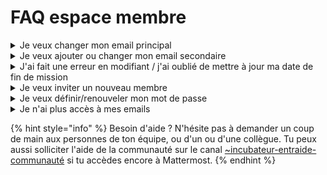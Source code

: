 # FAQ espace membre

<details>

<summary>Je veux changer mon email principal</summary>

Auparavant l'email **@beta.gouv.fr** était obligatoire pour pouvoir avoir une fiche membre beta.gouv.fr et accès aux différents outils de la communauté. Ce n'est plus le cas pour les personnes qui possèdent déjà un email d'agent public (@pole-emploi.fr, @modernisation.gouv.fr, ...).

Si tu n'utilises pas ton email @beta.gouv.fr tu peux sur [https://espace-membre.incubateur.net/](https://espace-membre.incubateur.net/account#change-primary-email) changer ton adresse principale pour cet email d'agent public.

**⚠️** Attention l'email @beta.gouv.fr sera alors supprimé, donc si tu l'utilises sur certains services il faudra penser à mettre à jour l'email utilisé avant de faire le changement.

C'est le cas notamment pour Mattermost pour lequel la mise à jour de l'email est obligatoire avant de pouvoir effectuer le changement (voir [mettre à jour l'email mattermost](faq-espace-membre.md#mettre-a-jour-lemail-dans-mattermost)).

Tu peux retrouver cette fonctionnalité en te rendant dans [Mon Compte > Configurer mon email principal](https://espace-membre.incubateur.net/account#change-primary-email).

</details>

<details>

<summary>Je veux ajouter ou changer mon email secondaire</summary>

L'email secondaire permet de se connecter à l'espace membre en cas d'oublie ou changement du mot de passe de votre adresse @beta.gouv.fr.

Il est utile notamment dans ce cas afin d'accéder à l'espace membre pour y redéfinir un nouveau mot de passe ainsi que pour diverse communication au moment de la fin de mission.

Tu peux retrouver cette fonctionnalité en te rendant dans [Mon Compte > Configurer mon email secondaire](https://espace-membre.incubateur.net/account#change-secondary-email).

</details>

<details>

<summary>J'ai fait une erreur en modifiant / j'ai oublié de mettre à jour ma date de fin de mission</summary>

Il se peut que tu perdes temporairement accès à certains services (notamment ton accès au site de l'espace membre et au dépot github) si la date de fin enregistrée est dépassée, mais pas de panique : avec l'aide d'un⋅e collègue, tu pourras récupérer ces accès.

Demande à cette personne d'effectuer la modification de ta fiche sur l'[espace-membre]('https:/espace-membre.incubateur.net').

Une fois la modification effectuée, tu pourras réactiver ton adresse @beta.gouv.fr depuis l'[espace membre](https://espace-membre.incubateur.net/account#password) en faisant un changement de mot de passe. Le changement de mot de passe réactive ton email.

Si la procédure décrite ne fonctionne pas, demande de l'aide sur le canal mattermost [\~incubateur-help](https://mattermost.incubateur.net/betagouv/channels/incubateur-help).

</details>

<details>

<summary>Je veux inviter un nouveau membre</summary>

Tu peux inviter un nouveau membre dans la communanuté via [l'espace-membre](https://espace-membre.incubateur.net/account). Une fois l'invitation reçue et complétée, un compte email sera créé et permettra les accès aux différents services de beta.gouv.fr

</details>

<details>

<summary>Je veux définir/renouveler mon mot de passe</summary>

Si tu as perdu ton mot de passe ou si ton mot de passe n'est pas défini, tu peux te connecter à [l'espace membre](https://espace-membre.incubateur.net/account#password) avec ton adresse secondaire que tu as dû renseigner à ton arrivée. Tu pourras y changer ton mot de passe pour ton adresse @beta.gouv.fr en te rendant dans [l'admin de ton compte](https://espace-membre.incubateur.net/account#password).\
\
Si tu es arrivé(e) après le 24/10/2023 ton compte est sur la configuration OVH Pro, tu devras donc choisir un mot de passe comportant **au minimum 14 caractères.**

Si tu n'as pas d'email secondaire, tu peux suivre la procédure : [demander l'ajout de mon email secondaire](broken-reference)

</details>

<details>

<summary>Je n'ai plus accès à mes emails</summary>

As-tu dépassé ta date de fin de mission ?

Les droits d'accès aux ressources beta.gouv.fr (dont l'email fait partie) sont liés à la date de fin de mission sur ta fiche membre. Pour savoir si celle-ci est dépassée, tu peux vérifier dans [l'annuaire](https://beta.gouv.fr/communaute/annuaire) si ta fiche figure dans les membres actifs. Si elle figure dans les alumni, c'est que ta date de fin de mission est dépassée. Voici les instructions :

1. [Mets à jour ](https://doc.incubateur.net/communaute/travailler-a-beta-gouv/jutilise-les-outils-de-la-communaute/outils/mise-a-jour-de-mes-informations)ta date de fin de mission (il faut ensuite attendre qu'un autre membre valide le changement sur github)
2. Renouvelle le mot de passe de ta boîte mail via l'espace membre (14 caractères minimum pour OVH pro)
3. Accède à ta boîte mail avec le nouveau mot de passe

</details>



{% hint style="info" %}
Besoin d'aide ? N'hésite pas à demander un coup de main aux personnes de ton équipe, ou d'un ou d'une collègue. Tu peux aussi solliciter l'aide de la communauté sur le canal [\~incubateur-entraide-communauté](https://mattermost.incubateur.net/betagouv/channels/incubateur-help) si tu accèdes encore à Mattermost.
{% endhint %}
